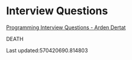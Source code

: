 # Interview Questions
[Programming Interview Questions - Arden Dertat](http://www.ardendertat.com/2012/01/09/programming-interview-questions/)

DEATH


Last updated:570420690.814803
